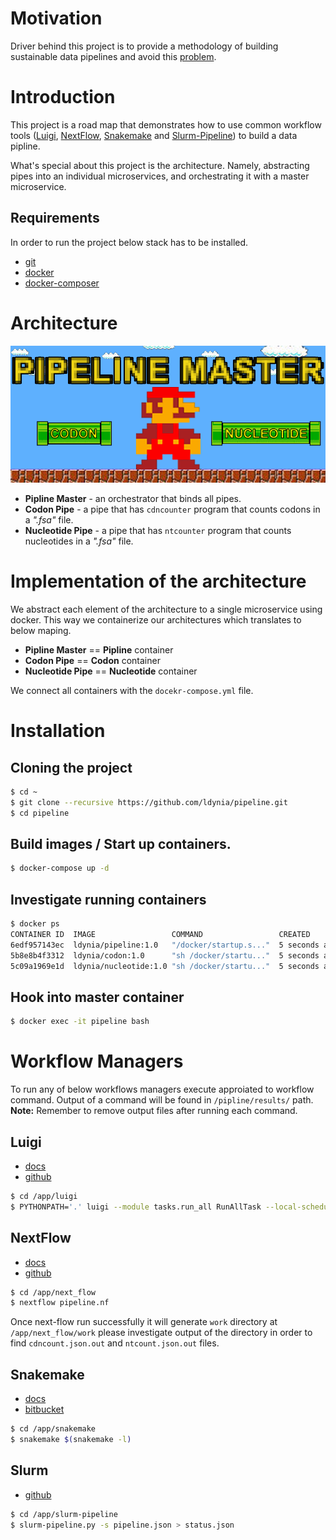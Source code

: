# Motivation
Driver behind this project is to provide a methodology of building sustainable data pipelines and avoid this [problem](https://www.youtube.com/watch?v=7NzH1Gx8-4E&t=6m35s&autoplay=1).

# Introduction
This project is a road map that demonstrates how to use common workflow tools ([Luigi](https://luigi.readthedocs.io/en/latest/index.html), [NextFlow](https://www.nextflow.io/docs/latest/index.html), [Snakemake](https://snakemake.readthedocs.io/en/stable/) and [Slurm-Pipeline](https://github.com/acorg/slurm-pipeline)) to build a data pipline.

What's special about this project is the architecture. Namely, abstracting pipes into an individual microservices, and orchestrating it with a master microservice.

## Requirements
In order to run the project below stack has to be installed.
* [git](https://git-scm.com/downloads)
* [docker](https://docs.docker.com/engine/installation/)
* [docker-composer](https://docs.docker.com/compose/install/)

# Architecture
![architecture](docs/img/architecture.png)

- **Pipline Master** - an orchestrator that binds all pipes.
- **Codon Pipe** - a pipe that has `cdncounter` program that counts codons in a *".fsa"* file.
- **Nucleotide Pipe** - a pipe that has `ntcounter` program that counts nucleotides in a *".fsa"* file.

# Implementation of the architecture
We abstract each element of the architecture to a single microservice using docker. This way we containerize our architectures which translates to below maping.

- **Pipline Master** == **Pipline** container
- **Codon Pipe** == **Codon** container
- **Nucleotide Pipe** == **Nucleotide** container

We connect all containers with the `docekr-compose.yml` file.

# Installation

## Cloning the project
```bash
$ cd ~
$ git clone --recursive https://github.com/ldynia/pipeline.git
$ cd pipeline
```

## Build images / Start up containers.
```Bash
$ docker-compose up -d
```

## Investigate running containers
```Bash
$ docker ps
CONTAINER ID  IMAGE                 COMMAND                 CREATED       STATUS        PORTS   NAMES
6edf957143ec  ldynia/pipeline:1.0   "/docker/startup.s..."  5 seconds ago Up 3 seconds  22/tcp  pipeline
5b8e8b4f3312  ldynia/codon:1.0      "sh /docker/startu..."  5 seconds ago Up 4 seconds          codon
5c09a1969e1d  ldynia/nucleotide:1.0 "sh /docker/startu..."  5 seconds ago Up 4 seconds          nucleotide
```

## Hook into master container
```Bash
$ docker exec -it pipeline bash
```

# Workflow Managers
To run any of below workflows managers execute approiated to workflow command. Output of a command will be found in `/pipline/results/` path. **Note:** Remember to remove output files after running each command.

## Luigi

* [docs](https://luigi.readthedocs.io/en/latest/index.html)
* [github](https://github.com/spotify/luigi)

```bash
$ cd /app/luigi
$ PYTHONPATH='.' luigi --module tasks.run_all RunAllTask --local-scheduler
```

## NextFlow

* [docs](https://www.nextflow.io/docs/latest/index.html)
* [github](https://github.com/nextflow-io/nextflow)

```bash
$ cd /app/next_flow
$ nextflow pipeline.nf
```
Once next-flow run successfully it will generate `work` directory at `/app/next_flow/work` please investigate output of the directory in order to find `cdncount.json.out` and `ntcount.json.out` files.

## Snakemake

* [docs](https://snakemake.readthedocs.io/en/stable/)
* [bitbucket](https://bitbucket.org/snakemake/snakemake/src)

```bash
$ cd /app/snakemake
$ snakemake $(snakemake -l)
```

## Slurm

* [github](https://github.com/acorg/slurm-pipeline)

```bash
$ cd /app/slurm-pipeline
$ slurm-pipeline.py -s pipeline.json > status.json
```
